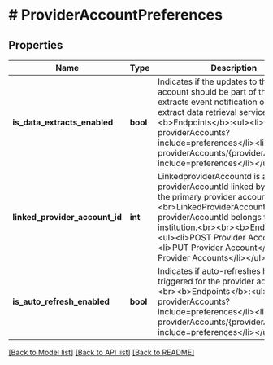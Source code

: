 # # ProviderAccountPreferences

## Properties

Name | Type | Description | Notes
------------ | ------------- | ------------- | -------------
**is_data_extracts_enabled** | **bool** | Indicates if the updates to the provider account should be part of the data extracts event notification or the data extract data retrieval service.&lt;br&gt;&lt;br&gt;&lt;b&gt;Endpoints&lt;/b&gt;:&lt;ul&gt;&lt;li&gt;GET providerAccounts?include&#x3D;preferences&lt;/li&gt;&lt;li&gt;GET providerAccounts/{providerAccountId}?include&#x3D;preferences&lt;/li&gt;&lt;/ul&gt; | [optional]
**linked_provider_account_id** | **int** | LinkedproviderAccountd is a providerAccountId linked by the user to the primary provider account. &lt;br&gt;LinkedProviderAccountId and the providerAccountId belongs to the same institution.&lt;br&gt;&lt;br&gt;&lt;b&gt;Endpoints&lt;/b&gt;:&lt;ul&gt;&lt;li&gt;POST Provider Account&lt;/li&gt;&lt;li&gt;PUT Provider Account&lt;/li&gt;&lt;li&gt;GET Provider Accounts&lt;/li&gt;&lt;/ul&gt; | [optional]
**is_auto_refresh_enabled** | **bool** | Indicates if auto-refreshes have to be triggered for the provider account.&lt;br&gt;&lt;br&gt;&lt;b&gt;Endpoints&lt;/b&gt;:&lt;ul&gt;&lt;li&gt;GET providerAccounts?include&#x3D;preferences&lt;/li&gt;&lt;li&gt;GET providerAccounts/{providerAccountId}?include&#x3D;preferences&lt;/li&gt;&lt;/ul&gt; | [optional]

[[Back to Model list]](../../README.md#models) [[Back to API list]](../../README.md#endpoints) [[Back to README]](../../README.md)
